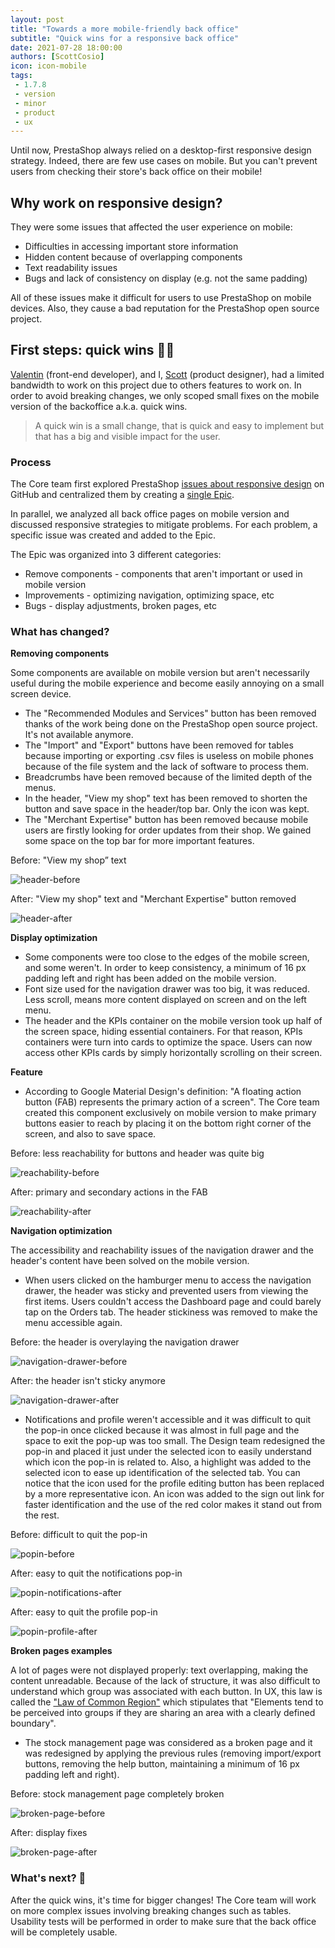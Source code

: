 ```yaml
--- 
layout: post
title: "Towards a more mobile-friendly back office"
subtitle: "Quick wins for a responsive back office"
date: 2021-07-28 18:00:00
authors: [ScottCosio]
icon: icon-mobile
tags:
 - 1.7.8
 - version
 - minor
 - product
 - ux
---
```


Until now, PrestaShop always relied on a desktop-first responsive design strategy. Indeed, there are few use cases on mobile. But you can't prevent users from checking their store's back office on their mobile!

## Why work on responsive design?

They were some issues that affected the user experience on mobile:

- Difficulties in accessing important store information
- Hidden content because of overlapping components
- Text readability issues
- Bugs and lack of consistency on display (e.g. not the same padding)

All of these issues make it difficult for users to use PrestaShop on mobile devices. Also, they cause a bad reputation for the PrestaShop open source project.

## First steps: quick wins 💪🏻

[Valentin](https://www.linkedin.com/in/%F0%9F%9A%80-valentin-szczupak-0280aba1/) (front-end developer), and I, [Scott](https://www.linkedin.com/in/scottcosio/) (product designer), had a limited bandwidth to work on this project due to others features to work on. In order to avoid breaking changes, we only scoped small fixes on the mobile version of the backoffice a.k.a. quick wins.

> A quick win is a small change, that is quick and easy to implement but that has a big and visible impact for the user.

### Process

The Core team first explored PrestaShop [issues about responsive design](https://github.com/PrestaShop/PrestaShop/labels/Responsive) on GitHub and centralized them by creating a [single Epic](https://github.com/PrestaShop/PrestaShop/issues/22358).

In parallel, we analyzed all back office pages on mobile version and discussed responsive strategies to mitigate problems. For each problem, a specific issue was created and added to the Epic. 

The Epic was organized into 3 different categories:

- Remove components - components that aren't important or used in mobile version
- Improvements - optimizing navigation, optimizing space, etc
- Bugs - display adjustments, broken pages, etc

### What has changed?

**Removing components**

Some components are available on mobile version but aren't necessarily useful during the mobile experience and become easily annoying on a small screen device.

- The "Recommended Modules and Services" button has been removed thanks of the work being done on the PrestaShop open source project. It's not available anymore.
- The "Import" and "Export" buttons have been removed for tables because importing or exporting .csv files is useless on mobile phones because of the file system and the lack of software to process them. 
- Breadcrumbs have been removed because of the limited depth of the menus.
- In the header, "View my shop" text has been removed to shorten the button and save space in the header/top bar. Only the icon was kept.
- The "Merchant Expertise" button has been removed because mobile users are firstly looking for order updates from their shop. We gained some space on the top bar for more important features.

<div class="row">
    <div class="col-md-6">
      <p>Before: "View my shop” text</p>
      <img src="/prestashop.github.io/assets/images/2021/07/01-header-before.png" alt="header-before">
    </div>
    <div class="col-md-6">
      <p>After: "View my shop" text and "Merchant Expertise" button removed</p>
      <img src="/prestashop.github.io/assets/images/2021/07/01-header-after.png" alt="header-after">
    </div>
</div>

**Display optimization**

- Some components were too close to the edges of the mobile screen, and some weren't. In order to keep consistency, a minimum of 16 px padding left and right has been added on the mobile version.
- Font size used for the navigation drawer was too big, it was reduced. Less scroll, means more content displayed on screen and on the left menu.
- The header and the KPIs container on the mobile version took up half of the screen space, hiding essential containers. For that reason, KPIs containers were turn into cards to optimize the space. Users can now access other KPIs cards by simply horizontally scrolling on their screen.

**Feature**

- According to Google Material Design's definition: "A floating action button (FAB) represents the primary action of a screen". The Core team created this component exclusively on mobile version to make primary buttons easier to reach by placing it on the bottom right corner of the screen, and also to save space.

<div class="row">
    <div class="col-md-6">
      <p>Before: less reachability for buttons and header was quite big</p>
      <img src="/prestashop.github.io/assets/images/2021/07/02-reachability-before.png" alt="reachability-before">
    </div>
    <div class="col-md-6">
      <p>After: primary and secondary actions in the FAB</p>
      <img src="/prestashop.github.io/assets/images/2021/07/02-reachability-after.png" alt="reachability-after">
    </div>
</div> 
                                                                                                         
**Navigation optimization**

The accessibility and reachability issues of the navigation drawer and the header's content have been solved on the mobile version.

- When users clicked on the hamburger menu to access the navigation drawer, the header was sticky and prevented users from viewing the first items. Users couldn't access the Dashboard page and could barely tap on the Orders tab. The header stickiness was removed to make the menu accessible again.

<div class="row">
    <div class="col-md-6">
      <p>Before: the header is overylaying the navigation drawer</p>
      <img src="assets/images/2021/07/03-navigation-drawer-before.png" alt="navigation-drawer-before">
    </div>
    <div class="col-md-6">
      <p>After: the header isn't sticky anymore</p>
      <img src="assets/images/2021/07/03-navigation-drawer-before.png" alt="navigation-drawer-after">
    </div>
</div>

- Notifications and profile weren't accessible and it was difficult to quit the pop-in once clicked because it was almost in full page and the space to exit the pop-up was too small. The Design team redesigned the pop-in and placed it just under the selected icon to easily understand which icon the pop-in is related to. Also, a highlight was added to the selected icon to ease up identification of the selected tab. You can notice that the icon used for the profile editing button has been replaced by a more representative icon. An icon was added to the sign out link for faster identification and the use of the red color makes it stand out from the rest.


<div class="row">
    <div class="col-md-4">
      <p>Before: difficult to quit the pop-in</p>
      <img src="assets/images/2021/07/04-popin-before.png" alt="popin-before">
    </div>
    <div class="col-md-4">
      <p>After: easy to quit the notifications pop-in</p>
      <img src="assets/images/2021/07/04-popin-notifications-after.png" alt="popin-notifications-after">
    </div>
    <div class="col-md-4">
      <p>After: easy to quit the profile pop-in</p>
      <img src="assets/images/2021/07/04-popin-profile-after.png" alt="popin-profile-after">
    </div>
</div>

**Broken pages examples**

A lot of pages were not displayed properly: text overlapping, making the content unreadable. Because of the lack of structure, it was also difficult to understand which group was associated with each button.
In UX, this law is called the ["Law of Common Region"](https://lawsofux.com/law-of-common-region/) which stipulates that "Elements tend to be perceived into groups if they are sharing an area with a clearly defined boundary". 

- The stock management page was considered as a broken page and it was redesigned by applying the previous rules (removing import/export buttons, removing the help button, maintaining a minimum of 16 px padding left and right).

<div class="row">
    <div class="col-md-6">
      <p>Before: stock management page completely broken</p>
      <img src="assets/images/2021/07/05-broken-page-before.png" alt="broken-page-before">
    </div>
    <div class="col-md-6">
      <p>After: display fixes</p>
      <img src="assets/images/2021/07/05-broken-page-after.png" alt="broken-page-after">
    </div>
</div>

### What's next? 🚀

After the quick wins, it's time for bigger changes! The Core team will work on more complex issues involving breaking changes such as tables.
Usability tests will be performed in order to make sure that the back office will be completely usable.
